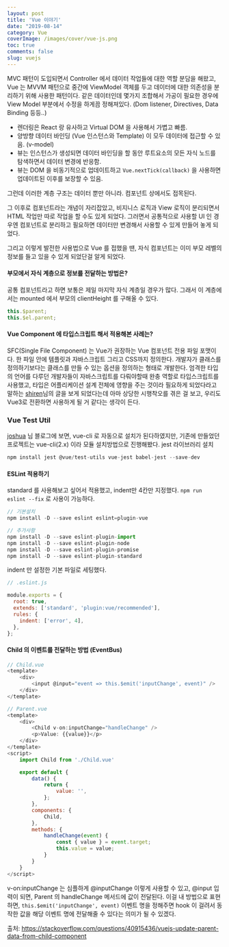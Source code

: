 ```yaml
---
layout: post
title: 'Vue 이야기'
date: "2019-08-14"
category: Vue
coverImage: /images/cover/vue-js.png
toc: true
comments: false
slug: vuejs
---
```


MVC 패턴이 도입되면서 Controller 에서 데이터 작업들에 대한 역할 분담을 해왔고,
Vue 는 MVVM 패턴으로 중간에 ViewModel 객체를 두고 데이터에 대한 의존성을 분리하기 위해 사용한 패턴이다.
같은 데이터인데 몇가지 조합해서 가공이 필요한 경우에 View Model 부분에서 수정을 하게끔 정해져있다.
(Dom listener, Directives, Data Binding 등등..)

<!-- more -->

- 렌더링은 React 랑 유사하고 Virtual DOM 을 사용해서 가볍고 빠름.
- 양방향 데이터 바인딩 (Vue 인스턴스와 Template) 이 모두 데이터에 접근할 수 있음. (v-model)
- 뷰는 인스턴스가 생성되면 데이터 바인딩을 할 동안 루트요소의 모든 자식 노드를 탐색하면서 데이터 변경에 반응함.
- 뷰는 DOM 을 비동기적으로 업데이트하고 `Vue.nextTick(callback)` 을 사용하면 업데이트된 이후를 보장할 수 있음.

그런데 이러한 계층 구조는 데이터 뿐만 아니라. 컴포넌트 상에서도 접목된다.

그 이후로 컴포넌트라는 개념이 자리잡았고, 비지니스 로직과 View 로직이 분리되면서 HTML 작업만 따로 작업을 할 수도 있게 되었다.
그러면서 공통적으로 사용할 UI 인 경우엔 컴포넌트로 분리하고 필요하면 데이터만 변경해서 사용할 수 있게 만들어 놓게 되었다.

그리고 이렇게 발전한 사용법으로 Vue 를 접했을 땐, 자식 컴포넌트는 이미 부모 레벨의 정보를 들고 있을 수 있게 되었단걸 알게 되었다.

#### 부모에서 자식 계층으로 정보를 전달하는 방법은?

공통 컴포넌트라고 하면 보통은 제일 마지막 자식 계층일 경우가 많다.
그래서 이 계층에서는 mounted 에서 부모의 clientHeight 를 구해올 수 있다.

```js
this.$parent;
this.$el.parent;
```

#### Vue Component 에 타입스크립트 해서 적용해본 사례는?

SFC(Single File Component) 는 Vue가 권장하는 Vue 컴포넌트 전용 파일 포맷이다. 한 파일 안에 템플릿과 자바스크립트 그리고 CSS까지 정의한다.
개발자가 클래스를 정의하기보다는 클래스를 만들 수 있는 옵션을 정의하는 형태로 개발한다.
엄격한 타입의 언어를 다루던 개발자들이 자바스크립트를 다뤄야할때 완충 역할로 타입스크립트를 사용했고,
타입은 어플리케이션 설계 전체에 영향을 주는 것이라 필요하게 되었다라고 말하는 [shiren][shiren]님의 글을 보게 되었다는데 아마
상당한 시행착오를 겪은 걸 보고, 우리도 Vue3로 전환하면 사용하게 될 거 같다는 생각이 든다.

### Vue Test Util

[joshua][joshua] 님 블로그에 보면, vue-cli 로 자동으로 설치가 된다하였지만, 기존에 만들었던 프로젝트는 vue-cli(2.x) 이라 모듈 설치방법으로 진행해봤다.
jest 라이브러리 설치

```js
npm install jest @vue/test-utils vue-jest babel-jest --save-dev
```

#### ESLint 적용하기

standard 를 사용해보고 싶어서 적용했고, indent만 4칸만 지정했다.
`npm run eslint --fix` 로 사용이 가능하다.

```js
// 기본설치
npm install -D --save eslint eslint=plugin-vue

// 추가사항
npm install -D --save eslint-plugin-import
npm install -D --save eslint-plugin-node
npm install -D --save eslint-plugin-promise
npm install -D --save eslint-plugin-standard
```

indent 만 설정한 기본 파일로 세팅했다.

```js
// .eslint.js

module.exports = {
  root: true,
  extends: ['standard', 'plugin:vue/recommended'],
  rules: {
    indent: ['error', 4],
  },
};
```

[shiren]: https://ui.toast.com/weekly-pick/ko_20190327/
[joshua]: https://joshua1988.github.io/vue-camp/testing/vue-test-util.html#%EB%9D%BC%EC%9D%B4%EB%B8%8C%EB%9F%AC%EB%A6%AC-%EC%84%A4%EC%B9%98
[gongzza]: https://gongzza.github.io/javascript/vuejs/vue-unit-testing-with-jest/
[jest]: https://jestjs.io/docs/en/getting-started

#### Child 의 이벤트를 전달하는 방법 (EventBus)

```js
// Child.vue
<template>
    <div>
        <input @input="event => this.$emit('inputChange', event)" />
    </div>
</template>

// Parent.vue
<template>
    <div>
        <Child v-on:inputChange="handleChange" />
        <p>Value: {{value}}</p>
    </div>
</template>
<script>
    import Child from './Child.vue'

    export default {
        data() {
            return {
                value: '',
            };
        },
        components: {
            Child,
        },
        methods: {
            handleChange(event) {
                const { value } = event.target;
                this.value = value;
            }
        }
    }
</script>
```

v-on:inputChange 는 심플하게 @inputChange 이렇게 사용할 수 있고,
@input 입력이 되면, Parent 의 handleChange 메서드에 값이 전달된다.
이걸 내 방법으로 표현하면, `this.$emit('inputChange', event)` 이벤트 명을 정해주면 hook 이 걸려서
동작한 값을 해당 이벤트 명에 전달해줄 수 있다는 의미가 될 수 있겠다.

출처: https://stackoverflow.com/questions/40915436/vuejs-update-parent-data-from-child-component
